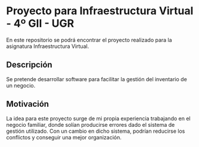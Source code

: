 # Proyecto para Infraestructura Virtual - 4º GII - UGR

En este repositorio se podrá encontrar el proyecto realizado para la asignatura Infraestructura Virtual.

## Descripción

Se pretende desarrollar software para facilitar la gestión del inventario de un negocio.

## Motivación

La idea para este proyecto surge de mi propia experiencia trabajando en el negocio familiar, donde solían
producirse errores dado el sistema de gestión utilizado. Con un cambio en dicho sistema, podrían reducirse
los conflictos y conseguir una mejor organización.

